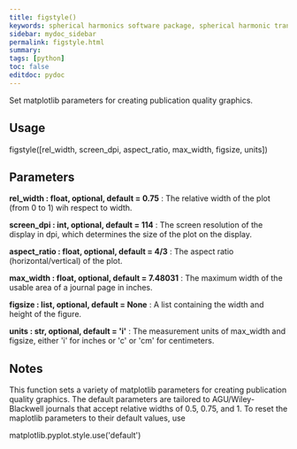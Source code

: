 ```yaml
---
title: figstyle()
keywords: spherical harmonics software package, spherical harmonic transform, legendre functions, multitaper spectral analysis, fortran, Python, gravity, magnetic field
sidebar: mydoc_sidebar
permalink: figstyle.html
summary:
tags: [python]
toc: false
editdoc: pydoc
---
```


Set matplotlib parameters for creating publication quality graphics.

## Usage

figstyle([rel_width, screen_dpi, aspect_ratio, max_width, figsize, units])

## Parameters

**rel_width : float, optional, default = 0.75**
:   The relative width of the plot (from 0 to 1) wih respect to width.

**screen_dpi : int, optional, default = 114**
:   The screen resolution of the display in dpi, which determines the size of the plot on the display.

**aspect_ratio : float, optional, default = 4/3**
:   The aspect ratio (horizontal/vertical) of the plot.

**max_width : float, optional, default = 7.48031**
:   The maximum width of the usable area of a journal page in inches.

**figsize : list, optional, default = None**
:   A list containing the width and height of the figure.

**units : str, optional, default = 'i'**
:   The measurement units of max_width and figsize, either 'i' for inches or 'c' or 'cm' for centimeters.

## Notes

This function sets a variety of matplotlib parameters for creating
publication quality graphics. The default parameters are tailored to
AGU/Wiley-Blackwell journals that accept relative widths of 0.5, 0.75,
and 1. To reset the maplotlib parameters to their default values, use

matplotlib.pyplot.style.use('default')
    